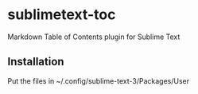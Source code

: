 # sublimetext-toc
Markdown Table of Contents plugin for Sublime Text


## Installation
Put the files in ~/.config/sublime-text-3/Packages/User
